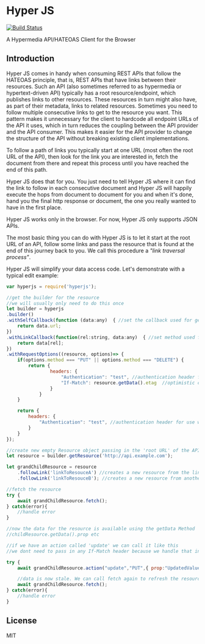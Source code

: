 # Hyper JS

[![Build Status](https://travis-ci.org/fredolss/hyperjs.svg?branch=master)](https://travis-ci.org/fredolss/hyperjs)

A Hypermedia API/HATEOAS Client for the Browser

Introduction
------------

Hyper JS comes in handy when consuming REST APIs that follow the HATEOAS principle, that is, REST APIs that have links between their resources. Such an API (also sometimes referred to as hypermedia or hypertext-driven API) typically has a root resource/endpoint, which publishes links to other resources. These resources in turn might also have, as part of their metadata, links to related resources. Sometimes you need to follow multiple consecutive links to get to the resource you want. This pattern makes it unnecessary for the client to hardcode all endpoint URLs of the API it uses, which in turn reduces the coupling between the API provider and the API consumer. This makes it easier for the API provider to change the structure of the API without breaking existing client implementations.

To follow a path of links you typically start at one URL (most often the root URL of the API), then look for the link you are interested in, fetch the document from there and repeat this process until you have reached the end of this path.

Hyper JS does that for you. You just need to tell Hyper JS where it can find the link to follow in each consecutive document and Hyper JS will happily execute the hops from document to document for you and when it's done, hand you the final http response or document, the one you really wanted to have in the first place.

Hyper JS works only  in the browser. For now, Hyper JS only supports JSON APIs. 

The most basic thing you can do with Hyper JS is to let it start at the root URL of an API, follow some links and pass the resource that is found at the end of this journey back to you. We call this procedure a *"link traversal process"*.

Hyper JS will simplify your data access code. Let's demonstrate with a typical edit example:

```javascript
var hyperjs = require('hyperjs');

//get the builder for the resource
//we will usually only need to do this once
let builder = hyperjs
.builder() 
.withSelfCallback(function (data:any)  { //set the callback used for gettings the self link
    return data.url; 
})
.withLinkCallback(function(rel:string, data:any)  { //set method used for getting the links
    return data[rel]; 
})
.withRequestOptions((resource, options)=> {
    if(options.method === "PUT" || options.method === "DELETE") {
        return {
                headers: {
                    "Authentication": "test", //authentication header for use with jwt token or similar
                    "If-Match": resource.getData().etag  //optimistic concurrency
                }
            }
    }

    return {
        headers: {
            "Authentication": "test", //authentication header for use with jwt token or similar
        }
    }
});

//create new empty Resource object passing in the 'root URL' of the API.
let resource = builder.getResource('http://api.example.com');

let grandChildResource = resource
    .followLink('linkToResouceA') //creates a new resource from the link
    .followLink('linkToResouceB'); //creates a new resource from another link

//fetch the resource
try {
    await grandChildResource.fetch();
} catch(error){
    //handle error
}

//now the data for the resource is available using the getData Method
//childResource.getData().prop etc

//if we have an action called 'update' we can call it like this
//we dont need to pass in any If-Match header because we handle that in one place with 'withRequestOptions'

try {
    await grandChildResource.action("update","PUT",{ prop:"UpdatedValue"  });

    //data is now stale. We can call fetch again to refresh the resource
    await grandChildResource.fetch();
} catch(error){
    //handle error
}
```
License
-------

MIT